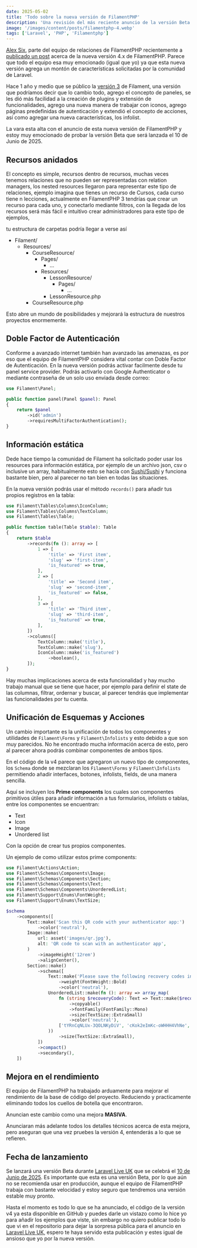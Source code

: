 ```yaml
---
date: 2025-05-02
title: 'Todo sobre la nueva versión de FilamentPHP'
description: 'Una revisión del más reciente anuncio de la versión Beta 4 por parte del equipo de FilamentPHP'
image: '/images/content/posts/filamentphp-4.webp'
tags: ['Laravel', 'PHP', 'Filamentphp']
---
```


[Alex Six](https://twitter.com/alexandersix_), parte del equipo de relaciones de FilamentPHP recientemente a [publicado un post](https://filamentphp.com/content/alexandersix-all-about-the-filament-v4-Beta-release) acerca de la nueva versión 4.x de FilamentPHP. Parece que todo el equipo esa muy emocionado (igual que yo) ya que esta nueva versión agrega un montón de características solicitadas por la comunidad de Laravel.

Hace 1 año y medio que se público la [versión 3](https://github.com/filamentphp/filament/releases/tag/v3.0.0) de Filament, una versión que podríamos decir que lo cambio todo, agrego el concepto de paneles, se les dió más facilidad a la creación de plugins y extensión de funcionalidades, agrego una nueva manera de trabajar con iconos, agrego páginas predefinidas de autenticación y extendió el concepto de acciones, así como agregar una nueva características, los infolist.

La vara esta alta con el anuncio de esta nueva versión de FilamentPHP y estoy muy emocionado de probar la versión Beta que será lanzada el 10 de Junio de 2025.

## Recursos anidados

El concepto es simple, recursos dentro de recursos, muchas veces tenemos relaciones que no pueden ser representadas con relation managers, los nested resources llegaron para representar este tipo de relaciones, ejemplo
imagina que tienes un recurso de Cursos, cada curso tiene n lecciones, actualmente en FilamentPHP 3 tendrías que crear un recurso para cada uno, y conectarlo mediante filtros, con la llegada de los recursos será más fácil e intuitivo crear administradores para este tipo de ejemplos,

tu estructura de carpetas podría llegar a verse así

- Filament/
  - Resources/
    - CourseResource/
      - Pages/
        - ...
      - Resources/
        - LessonResource/
          - Pages/
            - ...
        - LessonResource.php
    - CourseResource.php

Esto abre un mundo de posibilidades y mejorará la estructura de nuestros proyectos enormemente.

## Doble Factor de Autenticación

Conforme a avanzado internet también han avanzado las amenazas, es por eso que el equipo de FilamentPHP considera vital contar con Doble Factor de Autenticación. En la nueva versión podrás activar facilmente desde tu panel service provider. Podrás activarlo con Google Authenticator o mediante contraseña de un solo uso enviada desde correo:

```php
use Filament\Panel;

public function panel(Panel $panel): Panel
{
    return $panel
        ->id('admin')
        ->requiresMultiFactorAuthentication();
}
```

## Información estática

Dede hace tiempo la comunidad de Filament ha solicitado poder usar los resources para información estática, por ejemplo de un archivo json, csv o inclusive un array, habitualmente esto se hacía con [Sushi/Sushi](https://github.com/calebporzio/sushi) y funciona bastante bien, pero al parecer no tan bien en todas las situaciones.

En la nueva versión podrás usar el método `records()` para añadir tus propios registros en la tabla:

```php
use Filament\Tables\Columns\IconColumn;
use Filament\Tables\Columns\TextColumn;
use Filament\Tables\Table;

public function table(Table $table): Table
{
    return $table
        ->records(fn (): array => [
            1 => [
                'title' => 'First item',
                'slug' => 'first-item',
                'is_featured' => true,
            ],
            2 => [
                'title' => 'Second item',
                'slug' => 'second-item',
                'is_featured' => false,
            ],
            3 => [
                'title' => 'Third item',
                'slug' => 'third-item',
                'is_featured' => true,
            ],
        ])
        ->columns([
            TextColumn::make('title'),
            TextColumn::make('slug'),
            IconColumn::make('is_featured')
                ->boolean(),
        ]);
}
```

Hay muchas implicaciones acerca de esta funcionalidad y hay mucho trabajo manual que se tiene que hacer, por ejemplo para definir el state de las columnas, filtrar, ordernar y buscar, al parecer tendrás que implementar las funcionalidades por tu cuenta.

## Unificación de Esquemas y Acciones

Un cambio importante es la unificación de todos los componentes y utilidades de `Filament\Forms` y `Filament\Infolists` y esto debido a que son muy parecidos. No he encontrado mucha información acerca de esto, pero al parecer ahora podrás combinar componentes de ambos tipos.

En el código de la v4 parece que agregaron un nuevo tipo de componentes, los `Schema` donde se mezclaran los  `Filament\Forms` y `Filament\Infolists` permitiendo añadir interfaces, botones, infolists, fields, de una manera sencilla.

Aquí se incluyen los **Prime components** los cuales son componentes primitivos útiles para añadir información a tus formularios, infolists o tablas, entre los componentes se encuentran:

- Text
- Icon
- Image
- Unordered list


Con la opción de crear tus propios componentes.

Un ejemplo de como utilizar estos prime components:

```php
use Filament\Actions\Action;
use Filament\Schemas\Components\Image;
use Filament\Schemas\Components\Section;
use Filament\Schemas\Components\Text;
use Filament\Schemas\Components\UnorderedList;
use Filament\Support\Enums\FontWeight;
use Filament\Support\Enums\TextSize;

$schema
    ->components([
        Text::make('Scan this QR code with your authenticator app:')
            ->color('neutral'),
        Image::make(
            url: asset('images/qr.jpg'),
            alt: 'QR code to scan with an authenticator app',
        )
            ->imageHeight('12rem')
            ->alignCenter(),
        Section::make()
            ->schema([
                Text::make('Please save the following recovery codes in a safe place. They will only be shown once, but you\'ll need them if you lose access to your authenticator app:')
                    ->weight(FontWeight::Bold)
                    ->color('neutral'),
                UnorderedList::make(fn (): array => array_map(
                    fn (string $recoveryCode): Text => Text::make($recoveryCode)
                        ->copyable()
                        ->fontFamily(FontFamily::Mono)
                        ->size(TextSize::ExtraSmall)
                        ->color('neutral'),
                    ['tYRnCqNLUx-3QOLNKyDiV', 'cKok2eImKc-oWHHH4VhNe', 'C0ZstEcSSB-nrbyk2pv8z', '49EXLRQ8MI-FpWywpSDHE', 'TXjHnvkUrr-KuiVJENPmJ', 'BB574ookll-uI20yxP6oa', 'BbgScF2egu-VOfHrMtsCl', 'cO0dJYqmee-S9ubJHpRFR'],
                ))
                    ->size(TextSize::ExtraSmall),
            ])
            ->compact()
            ->secondary(),
    ])
```


## Mejora en el rendimiento

El equipo de FilamentPHP ha trabajado arduamente para mejorar el rendimiento de la base de código del proyecto. Reduciendo y practicamente eliminando todos los cuellos de botella que encontraron.

Anuncian este cambio como una mejora **MASIVA**.

Anunciaran más adelante todos los detalles técnicos acerca de esta mejora, pero aseguran que una vez pruebes la versión 4, entenderás a lo que se refieren.


## Fecha de lanzamiento

Se lanzará una versión Beta durante [Laravel Live UK](https://laravellive.uk/) que se celebrá el <u>10 de Junio de 2025</u>. Es importante que esta es una versión Beta, por lo que aún no se recomienda usar en producción, aunque el equipo de FilamentPHP trabaja con bastante velocidad y estoy seguro que tendremos una versión estable muy pronto.


Hasta el momento es todo lo que se ha anunciado, el código de la versión v4 ya esta disponible en GitHub y puedes darle un vistazo como lo hice yo para añadir los ejemplos que viste, sin embargo no quiero publicar todo lo que vi en el repositorio para dejar la sorpresa pública para el anuncio en [Laravel Live UK](https://laravellive.uk/), espero te haya servido esta publicación y estes igual de ansioso que yo por la nueva versión.